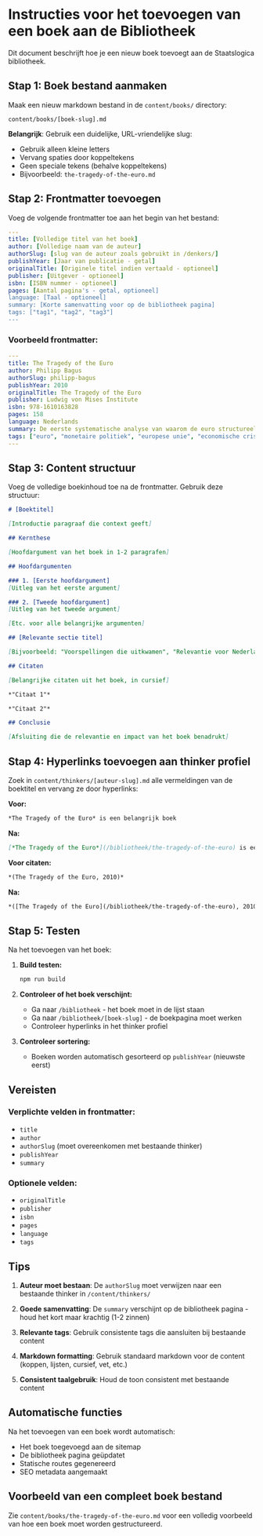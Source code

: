 # Instructies voor het toevoegen van een boek aan de Bibliotheek

Dit document beschrijft hoe je een nieuw boek toevoegt aan de Staatslogica bibliotheek.

## Stap 1: Boek bestand aanmaken

Maak een nieuw markdown bestand in de `content/books/` directory:

```
content/books/[boek-slug].md
```

**Belangrijk**: Gebruik een duidelijke, URL-vriendelijke slug:
- Gebruik alleen kleine letters
- Vervang spaties door koppeltekens
- Geen speciale tekens (behalve koppeltekens)
- Bijvoorbeeld: `the-tragedy-of-the-euro.md`

## Stap 2: Frontmatter toevoegen

Voeg de volgende frontmatter toe aan het begin van het bestand:

```yaml
---
title: [Volledige titel van het boek]
author: [Volledige naam van de auteur]
authorSlug: [slug van de auteur zoals gebruikt in /denkers/]
publishYear: [Jaar van publicatie - getal]
originalTitle: [Originele titel indien vertaald - optioneel]
publisher: [Uitgever - optioneel]
isbn: [ISBN nummer - optioneel]
pages: [Aantal pagina's - getal, optioneel]
language: [Taal - optioneel]
summary: [Korte samenvatting voor op de bibliotheek pagina]
tags: ["tag1", "tag2", "tag3"]
---
```

### Voorbeeld frontmatter:
```yaml
---
title: The Tragedy of the Euro
author: Philipp Bagus
authorSlug: philipp-bagus
publishYear: 2010
originalTitle: The Tragedy of the Euro
publisher: Ludwig von Mises Institute
isbn: 978-1610163828
pages: 158
language: Nederlands
summary: De eerste systematische analyse van waarom de euro structureel gedoemd is tot mislukking - een voorspelling die uitkwam
tags: ["euro", "monetaire politiek", "europese unie", "economische crisis", "oostenrijkse school"]
---
```

## Stap 3: Content structuur

Voeg de volledige boekinhoud toe na de frontmatter. Gebruik deze structuur:

```markdown
# [Boektitel]

[Introductie paragraaf die context geeft]

## Kernthese

[Hoofdargument van het boek in 1-2 paragrafen]

## Hoofdargumenten

### 1. [Eerste hoofdargument]
[Uitleg van het eerste argument]

### 2. [Tweede hoofdargument]
[Uitleg van het tweede argument]

[Etc. voor alle belangrijke argumenten]

## [Relevante sectie titel]

[Bijvoorbeeld: "Voorspellingen die uitkwamen", "Relevantie voor Nederland", etc.]

## Citaten

[Belangrijke citaten uit het boek, in cursief]

*"Citaat 1"*

*"Citaat 2"*

## Conclusie

[Afsluiting die de relevantie en impact van het boek benadrukt]
```

## Stap 4: Hyperlinks toevoegen aan thinker profiel

Zoek in `content/thinkers/[auteur-slug].md` alle vermeldingen van de boektitel en vervang ze door hyperlinks:

**Voor:**
```markdown
*The Tragedy of the Euro* is een belangrijk boek
```

**Na:**
```markdown
[*The Tragedy of the Euro*](/bibliotheek/the-tragedy-of-the-euro) is een belangrijk boek
```

**Voor citaten:**
```markdown
*(The Tragedy of the Euro, 2010)*
```

**Na:**
```markdown
*([The Tragedy of the Euro](/bibliotheek/the-tragedy-of-the-euro), 2010)*
```

## Stap 5: Testen

Na het toevoegen van het boek:

1. **Build testen:**
   ```bash
   npm run build
   ```

2. **Controleer of het boek verschijnt:**
   - Ga naar `/bibliotheek` - het boek moet in de lijst staan
   - Ga naar `/bibliotheek/[boek-slug]` - de boekpagina moet werken
   - Controleer hyperlinks in het thinker profiel

3. **Controleer sortering:**
   - Boeken worden automatisch gesorteerd op `publishYear` (nieuwste eerst)

## Vereisten

### Verplichte velden in frontmatter:
- `title`
- `author` 
- `authorSlug` (moet overeenkomen met bestaande thinker)
- `publishYear`
- `summary`

### Optionele velden:
- `originalTitle`
- `publisher`
- `isbn`
- `pages`
- `language`
- `tags`

## Tips

1. **Auteur moet bestaan**: De `authorSlug` moet verwijzen naar een bestaande thinker in `/content/thinkers/`

2. **Goede samenvatting**: De `summary` verschijnt op de bibliotheek pagina - houd het kort maar krachtig (1-2 zinnen)

3. **Relevante tags**: Gebruik consistente tags die aansluiten bij bestaande content

4. **Markdown formatting**: Gebruik standaard markdown voor de content (koppen, lijsten, cursief, vet, etc.)

5. **Consistent taalgebruik**: Houd de toon consistent met bestaande content

## Automatische functies

Na het toevoegen van een boek wordt automatisch:
- Het boek toegevoegd aan de sitemap
- De bibliotheek pagina geüpdatet
- Statische routes gegenereerd
- SEO metadata aangemaakt

## Voorbeeld van een compleet boek bestand

Zie `content/books/the-tragedy-of-the-euro.md` voor een volledig voorbeeld van hoe een boek moet worden gestructureerd. 